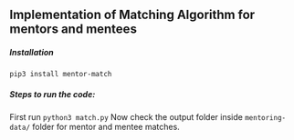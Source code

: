 ## Implementation of Matching Algorithm for mentors and mentees
##### Installation
`pip3 install mentor-match`
##### Steps to run the code:
First run `python3 match.py`
Now check the output folder inside `mentoring-data/` folder for mentor and mentee matches.